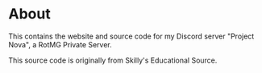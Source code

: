# About
This contains the website and source code for my Discord server "Project Nova", a RotMG Private Server.

This source code is originally from Skilly's Educational Source.

